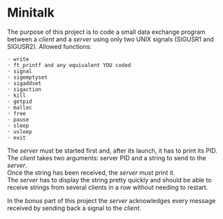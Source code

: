 # Minitalk
The purpose of this project is to code a small data exchange program between a *client* and a *server* using only two UNIX signals (SIGUSR1 and SIGUSR2).
Allowed functions:   
```
◦ write
◦ ft_printf and any equivalent YOU coded
◦ signal
◦ sigemptyset
◦ sigaddset
◦ sigaction
◦ kill
◦ getpid
◦ malloc
◦ free
◦ pause
◦ sleep
◦ usleep
◦ exit
```
The *server* must be started first and, after its launch, it has to print its PID.   
The *client* takes two arguments: server PID and a string to send to the *server*.   
Once the string has been received, the *server* must print it.   
The *server* has to display the string pretty quickly and should be able to receive strings from several clients in a row without needing to restart.   

In the bonus part of this project the *server* acknowledges every message received by sending back a signal to the *client*.
